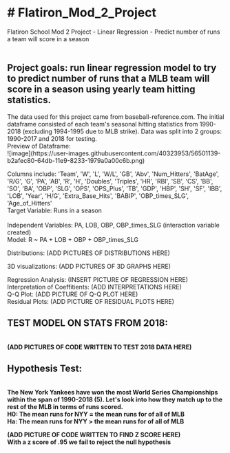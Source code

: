 <h1># Flatiron_Mod_2_Project</h1>
Flatiron School Mod 2 Project - Linear Regression - Predict number of runs a team will score in a season
<br><br>
<h2><b>Project goals: </b> run linear regression model to try to predict number of runs that a MLB team will score in a season using yearly team hitting statistics.<br></h2>
The data used for this project came from baseball-reference.com. The initial dataframe consisted of each team's seasonal hitting statistics from 1990-2018 (excluding 1994-1995 due to MLB strike). Data was split into 2 groups: 1990-2017 and 2018 for testing.<br>
Preview of Dataframe: <br>
![image](https://user-images.githubusercontent.com/40323953/56501139-b2afec80-64db-11e9-8233-1979a0a00c6b.png)<br>

Columns include: 'Team', 'W', 'L', 'W/L', 'GB', 'Abv', 'Num_Hitters', 'BatAge', 'R/G', 'G', 'PA', 'AB', 'R', 'H', 'Doubles', 'Triples', 'HR', 'RBI', 'SB', 'CS', 'BB', 'SO', 'BA', 'OBP', 'SLG', 'OPS', 'OPS_Plus', 'TB', 'GDP', 'HBP', 'SH', 'SF', 'IBB', 'LOB', 'Year', 'H/G', 'Extra_Base_Hits', 'BABIP', 'OBP_times_SLG', 'Age_of_Hitters'<br>
Target Variable: Runs in a season<br><br>
Independent Variables: PA, LOB, OBP, OBP_times_SLG (interaction variable created)<br>
Model: R ~ PA + LOB + OBP + OBP_times_SLG<br>

Distributions: (ADD PICTURES OF DISTRIBUTIONS HERE) <br>

3D visualizations: (ADD PICTURES OF 3D GRAPHS HERE) <br>

Regression Analysis: (INSERT PICTURE OF REGRESSION HERE)<br>
Interpretation of Coeffitients: (ADD INTERPRETATIONS HERE)<br>
Q-Q Plot: (ADD PICTURE OF Q-Q PLOT HERE) <br>
Residual Plots: (ADD PICTURE OF RESIDUAL PLOTS HERE)<br>

<h2><b> TEST MODEL ON STATS FROM 2018:</h2><br>
(ADD PICTURES OF CODE WRITTEN TO TEST 2018 DATA HERE)<br>

<h2>Hypothesis Test:</h2><br>
The New York Yankees have won the most World Series Championships within the span of 1990-2018 (5). Let's look into how they match up to the rest of the MLB in terms of runs scored.<br>
H0: The mean runs for NYY = the mean runs for of all of MLB<br>
Ha: The mean runs for NYY > the mean runs for of all of MLB<br>

(ADD PICTURE OF CODE WRITTEN TO FIND Z SCORE HERE)<br>
<b>With a z score of .95 we fail to reject the null hypothesis
